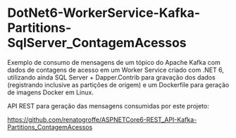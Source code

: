 # DotNet6-WorkerService-Kafka-Partitions-SqlServer_ContagemAcessos
Exemplo de consumo de mensagens de um tópico do Apache Kafka com dados de contagens de acesso em um Worker Service criado com .NET 6, utilizando ainda SQL Server + Dapper.Contrib para gravação dos dados (registrando inclusive as partições de origem) e um Dockerfile para geração de imagens Docker em Linux.

API REST para geração das mensagens consumidas por este projeto:

https://github.com/renatogroffe/ASPNETCore6-REST_API-Kafka-Partitions_ContagemAcessos